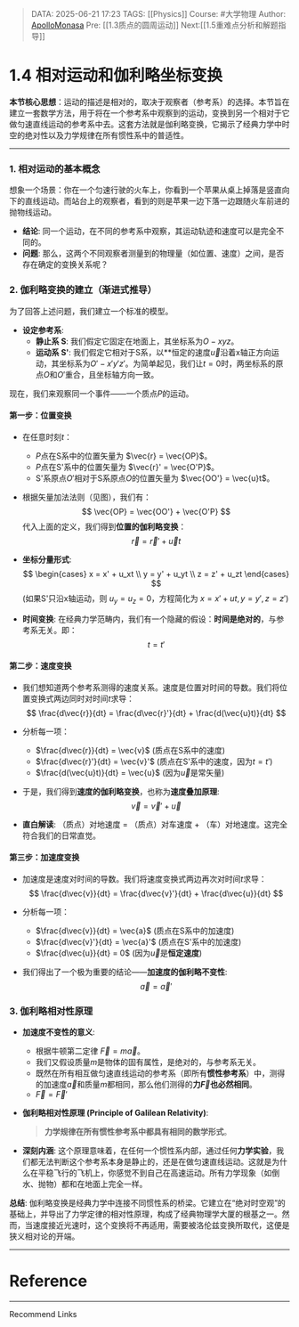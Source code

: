 > DATA: 2025-06-21 17:23
> TAGS: [[Physics]]
> Course: #大学物理
> Author: [ApolloMonasa](https://github.com/ApolloMonasa)
> Pre: [[1.3质点的圆周运动]]
> Next:[[1.5重难点分析和解题指导]]

# **1.4 相对运动和伽利略坐标变换**

**本节核心思想**：运动的描述是相对的，取决于观察者（参考系）的选择。本节旨在建立一套数学方法，用于将在一个参考系中观察到的运动，变换到另一个相对于它做匀速直线运动的参考系中去。这套方法就是伽利略变换，它揭示了经典力学中时空的绝对性以及力学规律在所有惯性系中的普适性。

---

### **1. 相对运动的基本概念**

想象一个场景：你在一个匀速行驶的火车上，你看到一个苹果从桌上掉落是竖直向下的直线运动。而站台上的观察者，看到的则是苹果一边下落一边跟随火车前进的抛物线运动。

*   **结论**: 同一个运动，在不同的参考系中观察，其运动轨迹和速度可以是完全不同的。
*   **问题**: 那么，这两个不同观察者测量到的物理量（如位置、速度）之间，是否存在确定的变换关系呢？

### **2. 伽利略变换的建立（渐进式推导）**

为了回答上述问题，我们建立一个标准的模型。

*   **设定参考系**:
    *   **静止系 S**: 我们假定它固定在地面上，其坐标系为$O-xyz$。
    *   **运动系 S'**: 我们假定它相对于S系，以**恒定的速度$\vec{u}$沿着x轴正方向运动，其坐标系为$O'-x'y'z'$。为简单起见，我们让$t=0$时，两坐标系的原点$O$和$O'$重合，且坐标轴方向一致。

现在，我们来观察同一个事件——一个质点$P$的运动。

#### **第一步：位置变换**

*   在任意时刻$t$：
    *   $P$点在S系中的位置矢量为 $\vec{r} = \vec{OP}$。
    *   $P$点在S'系中的位置矢量为 $\vec{r}' = \vec{O'P}$。
    *   S'系原点$O'$相对于S系原点$O$的位置矢量为 $\vec{OO'} = \vec{u}t$。

*   根据矢量加法法则（见图），我们有：
    $$ \vec{OP} = \vec{OO'} + \vec{O'P} $$
    代入上面的定义，我们得到**位置的伽利略变换**：
    $$ \vec{r} = \vec{r}' + \vec{u}t $$
*   **坐标分量形式**:
    $$ \begin{cases} x = x' + u_xt \\ y = y' + u_yt \\ z = z' + u_zt \end{cases} $$
    (如果S'只沿x轴运动，则 $u_y=u_z=0$，方程简化为 $x=x'+ut, y=y', z=z'$)
*   **时间变换**: 在经典力学范畴内，我们有一个隐藏的假设：**时间是绝对的**，与参考系无关。即：
    $$ t = t' $$

#### **第二步：速度变换**

*   我们想知道两个参考系测得的速度关系。速度是位置对时间的导数。我们将位置变换式两边同时对时间$t$求导：
    $$ \frac{d\vec{r}}{dt} = \frac{d\vec{r}'}{dt} + \frac{d(\vec{u}t)}{dt} $$
*   分析每一项：
    *   $\frac{d\vec{r}}{dt} = \vec{v}$ (质点在S系中的速度)
    *   $\frac{d\vec{r}'}{dt} = \vec{v}'$ (质点在S'系中的速度，因为$t=t'$)
    *   $\frac{d(\vec{u}t)}{dt} = \vec{u}$ (因为$\vec{u}$是常矢量)

*   于是，我们得到**速度的伽利略变换**，也称为**速度叠加原理**:
    $$ \vec{v} = \vec{v}' + \vec{u} $$
*   **直白解读**: （质点）对地速度 = （质点）对车速度 + （车）对地速度。这完全符合我们的日常直觉。

#### **第三步：加速度变换**

*   加速度是速度对时间的导数。我们将速度变换式两边再次对时间$t$求导：
    $$ \frac{d\vec{v}}{dt} = \frac{d\vec{v}'}{dt} + \frac{d\vec{u}}{dt} $$
*   分析每一项：
    *   $\frac{d\vec{v}}{dt} = \vec{a}$ (质点在S系中的加速度)
    *   $\frac{d\vec{v}'}{dt} = \vec{a}'$ (质点在S'系中的加速度)
    *   $\frac{d\vec{u}}{dt} = 0$ (因为$\vec{u}$是**恒定速度**)

*   我们得出了一个极为重要的结论——**加速度的伽利略不变性**:
    $$ \vec{a} = \vec{a}' $$

### **3. 伽利略相对性原理**

*   **加速度不变性的意义**:
    *   根据牛顿第二定律 $\vec{F}=m\vec{a}$。
    *   我们又假设质量$m$是物体的固有属性，是绝对的，与参考系无关。
    *   既然在所有相互做匀速直线运动的参考系（即所有**惯性参考系**）中，测得的加速度$\vec{a}$和质量$m$都相同，那么他们测得的**力$\vec{F}$也必然相同**。
    *   $\vec{F}=\vec{F}'$

*   **伽利略相对性原理 (Principle of Galilean Relativity)**:
    > **力学规律在所有惯性参考系中都具有相同的数学形式**。

*   **深刻内涵**: 这个原理意味着，在任何一个惯性系内部，通过任何**力学实验**，我们都无法判断这个参考系本身是静止的，还是在做匀速直线运动。这就是为什么在平稳飞行的飞机上，你感觉不到自己在高速运动。所有力学现象（如倒水、抛物）都和在地面上完全一样。

**总结**: 伽利略变换是经典力学中连接不同惯性系的桥梁。它建立在“绝对时空观”的基础上，并导出了力学定律的相对性原理，构成了经典物理学大厦的根基之一。然而，当速度接近光速时，这个变换将不再适用，需要被洛伦兹变换所取代，这便是狭义相对论的开端。


---
# Reference


---
Recommend Links